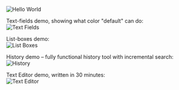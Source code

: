 ![Hello World](https://raw.githubusercontent.com/wiki/zdharma/zui/img/hello-world-fs8.png)

Text-fields demo, showing what color "default" can do:  
![Text Fields](https://raw.githubusercontent.com/wiki/zdharma/zui/img/zui-text-fields-fs8.png)

List-boxes demo:  
![List Boxes](https://raw.githubusercontent.com/wiki/zdharma/zui/img/zui-list-boxes-fs8.png)

History demo – fully functional history tool with incremental search:  
![History](https://raw.githubusercontent.com/wiki/zdharma/zui/img/zui-history-fs8.png)

Text Editor demo, written in 30 minutes:  
![Text Editor](https://raw.githubusercontent.com/wiki/zdharma/zui/img/zui-edit-fs8.png)

